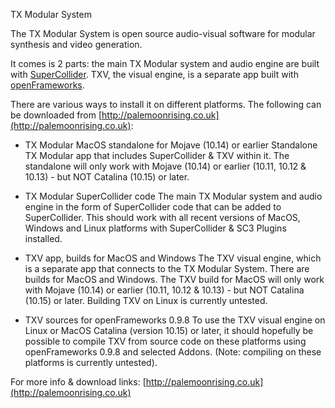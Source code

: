 TX Modular System

The TX Modular System is open source audio-visual software for modular synthesis and video generation.

It comes is 2 parts: the main TX Modular system and audio engine are built with [SuperCollider](https://supercollider.github.io).
TXV, the visual engine, is a separate app built with [openFrameworks](https://openframeworks.cc).

There are various ways to install it on different platforms. The following can be downloaded from [http://palemoonrising.co.uk](http://palemoonrising.co.uk):

- TX Modular MacOS standalone for Mojave (10.14) or earlier
Standalone TX Modular app that includes SuperCollider & TXV within it.
The standalone will only work with Mojave (10.14) or earlier (10.11, 10.12 & 10.13) - but NOT Catalina (10.15) or later.

- TX Modular SuperCollider code
The main TX Modular system and audio engine in the form of SuperCollider code that can be added to SuperCollider. This should work with all recent versions of MacOS, Windows and Linux platforms with SuperCollider & SC3 Plugins installed.

- TXV app, builds for MacOS and Windows
The TXV visual engine, which is a separate app that connects to the TX Modular System.
There are builds for  MacOS and Windows.
The TXV build for MacOS will only work with Mojave (10.14) or earlier (10.11, 10.12 & 10.13) - but NOT Catalina (10.15) or later.
Building TXV on Linux is currently untested.

- TXV sources for openFrameworks 0.9.8
To use the TXV visual engine on Linux or MacOS Catalina (version 10.15) or later, it should hopefully be possible to compile TXV from source code on these platforms using openFrameworks 0.9.8 and selected Addons. (Note: compiling on these platforms is currently untested).

For more info & download links: [http://palemoonrising.co.uk](http://palemoonrising.co.uk)

